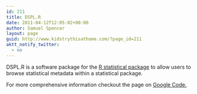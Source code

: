 ```yaml
---
id: 211
title: DSPL.R
date: 2011-04-12T12:05:02+00:00
author: Samuel Spencer
layout: page
guid: http://www.kidstrythisathome.com/?page_id=211
aktt_notify_twitter:
  - no
---
```

DSPL.R is a software package for the [R statistical package](http://www.r-project.org "R Project") to allow users to browse statistical metadata within a statistical package.

For more comprehensive information checkout the page on [Google Code.](http://code.google.com/p/dspl-r/ "Google Code - DSPL.R")